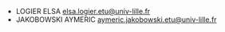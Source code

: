 - LOGIER 		ELSA			elsa.logier.etu@univ-lille.fr
- JAKOBOWSKI	AYMERIC			aymeric.jakobowski.etu@univ-lille.fr